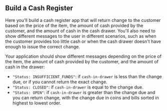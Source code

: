 ## Build a Cash Register
Here you'll build a cash register app that will return change to the customer based on the price of the item, the amount of cash provided by the customer, and the amount of cash in the cash drawer. You'll also need to show different messages to the user in different scenarios, such as when the customer provides too little cash or when the cash drawer doesn't have enough to issue the correct change.

Your application should show different messages depending on the price of the item, the amount of cash provided by the customer, and the amount of cash in the drawer:

- `"Status: INSUFFICIENT_FUNDS"`: if `cash-in-drawer` is less than the change due, or if you cannot return the exact change.
- `"Status: CLOSED"`: if `cash-in-drawer` is equal to the change due.
- `"Status: OPEN"`: if `cash-in-drawer` is greater than the change due and you can return change, with the change due in coins and bills sorted in highest to lowest order.
